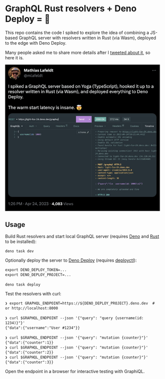 # GraphQL Rust resolvers + Deno Deploy = 🚀

This repo contains the code I spiked to explore the idea of combining a JS-based GraphQL server with resolvers written in Rust (via Wasm), deployed to the edge with Deno Deploy.

Many people asked me to share more details after I [tweeted about it](https://twitter.com/mlafeldt/status/1650461274147368960), so here it is.

![](tweet.png)

## Usage

Build Rust resolvers and start local GraphQL server (requires
[Deno](https://deno.com/manual/getting_started/installation) and [Rust](https://www.rust-lang.org/tools/install) to be
installed):

```console
deno task dev
```

Optionally deploy the server to [Deno Deploy](https://deno.com/deploy) (requires [deployctl](https://deno.com/deploy/docs/deployctl)):

```console
export DENO_DEPLOY_TOKEN=...
export DENO_DEPLOY_PROJECT=...

deno task deploy
```

Test the resolvers with curl:

```
❯ export GRAPHQL_ENDPOINT=https://${DENO_DEPLOY_PROJECT}.deno.dev  # or http://localhost:8000

❯ curl $GRAPHQL_ENDPOINT --json '{"query": "query {username(id: 1234)}"}'
{"data":{"username":"User #1234"}}

❯ curl $GRAPHQL_ENDPOINT --json '{"query": "mutation {counter}"}'
{"data":{"counter":1}}
❯ curl $GRAPHQL_ENDPOINT --json '{"query": "mutation {counter}"}'
{"data":{"counter":2}}
❯ curl $GRAPHQL_ENDPOINT --json '{"query": "mutation {counter}"}'
{"data":{"counter":3}}
```

Open the endpoint in a browser for interactive testing with GraphiQL.
